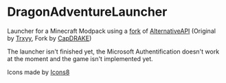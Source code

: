 # DragonAdventureLauncher

Launcher for a Minecraft Modpack using a <a href="https://github.com/CapDRAKE/AlternativeAPI-1.5.3-RELOADED">fork</a> of <a href="https://github.com/TrxyyDev/AlternativeAPI">AlternativeAPI</a> (Original by <a href="https://github.com/TrxyyDev">Trxyy</a>, Fork by <a href="https://github.com/CapDRAKE">CapDRAKE</a>)

The launcher isn't finished yet, the Microsoft Authentification doesn't work at the moment and the game isn't implemented yet.

Icons made by <a href="icons8.com">Icons8</a>
